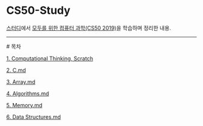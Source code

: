 # CS50-Study
<a href='https://buttercup-stock-b0d.notion.site/CS50-2019-7be874466a5b4c56a400dbfdd41ca85b'>스터디</a>에서 <a href='https://www.boostcourse.org/cs112/joinLectures/41307'>모두를 위한 컴퓨터 과학(CS50 2019)</a>을 학습하며 정리한 내용.

<hr>
# 목차

[1. Computational Thinking, Scratch](#1.-Computational-Thinking,-Scratch.md)

[2. C.md](#2.-C.md)

[3. Array.md](#3.-Array.md)

[4. Algorithms.md](#4.-Algorithms.md)

[5. Memory.md](#5.-Memory.md)

[6. Data Structures.md](#6.-Data-Structures)

